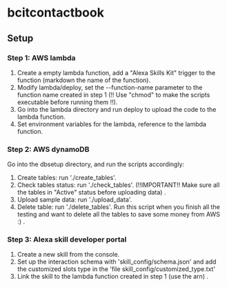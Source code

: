 # bcitcontactbook

## Setup

### Step 1: AWS lambda
1. Create a empty lambda function, add a "Alexa Skills Kit" trigger to the function (markdown the name of the function). 
2. Modify lambda/deploy, set the --function-name parameter to the function name created in step 1 (!! Use "chmod" to make the scripts executable before running them !!). 
3. Go into the lambda directory and run deploy to upload the code to the lambda function.
4. Set environment variables for the lambda, reference to the lambda function. 

### Step 2: AWS dynamoDB
Go into the dbsetup directory, and run the scripts accordingly:
1. Create tables:  run './create_tables'.
2. Check tables status: run './check_tables'. (!!IMPORTANT!! Make sure all the tables in "Active" status before uploading data) . 
3. Upload sample data: run './upload_data'.
4. Delete table: run './delete_tables'. Run this script when you finish all the testing and want to delete all the tables to save some money from AWS :) .

### Step 3: Alexa skill developer portal
1. Create a new skill from the console. 
2. Set up the interaction schema with 'skill_config/schema.json' and add the customized slots type in the 'file skill_config/customized_type.txt'
3. Link the skill to the lambda function created in step 1 (use the arn) .



